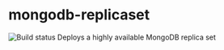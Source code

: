 # mongodb-replicaset
![Build status](https://travis-ci.org/diogenes1oliveira/mongodb-replicaset.svg?branch=master)
Deploys a highly available MongoDB replica set
